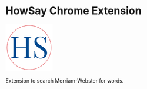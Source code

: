 # HowSay Chrome Extension

![HowSay logo](/assets/icon128.png "HowSay logo")

Extension to search Merriam-Webster for words.
